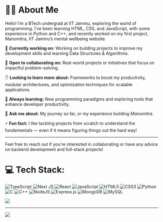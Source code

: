 # 👨‍💻 About Me


Hello! I’m a BTech undergrad at IIT Jammu, exploring the world of programming. I’ve been learning HTML, CSS, and JavaScript, with some experience in Python and C++, and recently worked on my first project, Manomitra, IIT Jammu’s mental wellbeing website.

🔭 **Currently working on:** Working on building projects to improve my development skills and learning Data Structures & Algorithms.

🤝 **Open to collaborating on:** Real-world projects or initiatives that focus on impactful problem-solving.

✋ **Looking to learn more about:** Frameworks to boost my productivity, modular architectures, and optimization techniques for scalable applications.

🌱 **Always learning:** New programming paradigms and exploring tools that enhance developer productivity.

💬 **Ask me about:** My journey so far, or my experience building *Manomitra*.

⚡ **Fun fact:** I like tackling projects from scratch to understand the fundamentals — even if it means figuring things out the hard way!

---

Feel free to reach out if you're interested in collaborating or have any advice on backend development and full-stack projects!

# 💻 Tech Stack:
![TypeScript](https://img.shields.io/badge/typescript-%23007ACC.svg?style=for-the-badge&logo=typescript&logoColor=white) ![Next JS](https://img.shields.io/badge/Next-black?style=for-the-badge&logo=next.js&logoColor=white) ![React](https://img.shields.io/badge/react-%2320232a.svg?style=for-the-badge&logo=react&logoColor=%2361DAFB) ![JavaScript](https://img.shields.io/badge/javascript-%23323330.svg?style=for-the-badge&logo=javascript&logoColor=%23F7DF1E) ![HTML5](https://img.shields.io/badge/html5-%23E34F26.svg?style=for-the-badge&logo=html5&logoColor=white) ![CSS3](https://img.shields.io/badge/css3-%231572B6.svg?style=for-the-badge&logo=css3&logoColor=white) ![Python](https://img.shields.io/badge/python-3670A0?style=for-the-badge&logo=python&logoColor=ffdd54) ![C](https://img.shields.io/badge/c-%2300599C.svg?style=for-the-badge&logo=c&logoColor=white)  ![C++](https://img.shields.io/badge/c++-%2300599C.svg?style=for-the-badge&logo=c%2B%2B&logoColor=white) ![NodeJS](https://img.shields.io/badge/node.js-6DA55F?style=for-the-badge&logo=node.js&logoColor=white) ![Express.js](https://img.shields.io/badge/express.js-%23404d59.svg?style=for-the-badge&logo=express&logoColor=%2361DAFB) ![MongoDB](https://img.shields.io/badge/MongoDB-%234ea94b.svg?style=for-the-badge&logo=mongodb&logoColor=white) ![MySQL](https://img.shields.io/badge/mysql-4479A1.svg?style=for-the-badge&logo=mysql&logoColor=white)


![](https://github-readme-stats.vercel.app/api/top-langs/?username=Soham-Kakkar&theme=default&hide_border=false&include_all_commits=true&count_private=true&layout=compact)

---
[![](https://visitcount.itsvg.in/api?id=Soham-Kakkar&icon=0&color=0)](https://visitcount.itsvg.in)

<!-- Proudly created with GPRM ( https://gprm.itsvg.in ) -->

